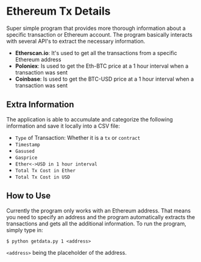 # Ethereum Tx Details

Super simple program that provides more thorough information about a specific transaction or Ethereum account. The program basically interacts with several API's to extract the necessary information.

* **Etherscan.io**: It's used to get all the transactions from a specific Ethereum address
* **Poloniex**: Is used to get the Eth-BTC price at a 1 hour interval when a transaction was sent
* **Coinbase**: Is used to get the BTC-USD price at a 1 hour interval when a transaction was sent

## Extra Information

The application is able to accumulate and categorize the following information and save it locally into a CSV file:
* `Type` of Transaction: Whether it is a `tx` or `contract`
* `Timestamp`
* `Gasused`
* `Gasprice`
* `Ether<->USD in 1 hour interval`
* `Total Tx Cost in Ether`
* `Total Tx Cost in USD`

## How to Use

Currently the program only works with an Ethereum address. That means you need to specify an address and the program automatically extracts the transactions and gets all the additional information. To run the program, simply type in:
```
$ python getdata.py 1 <address>
```

`<address>` being the placeholder of the address.
